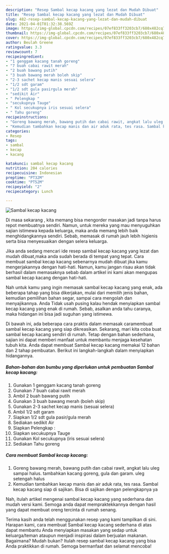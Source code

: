 ```yaml
---
description: "Resep Sambal kecap kacang yang lezat dan Mudah Dibuat"
title: "Resep Sambal kecap kacang yang lezat dan Mudah Dibuat"
slug: 482-resep-sambal-kecap-kacang-yang-lezat-dan-mudah-dibuat
date: 2021-04-01T01:32:38.569Z
image: https://img-global.cpcdn.com/recipes/07ef833ff3203cb7/680x482cq70/sambal-kecap-kacang-foto-resep-utama.jpg
thumbnail: https://img-global.cpcdn.com/recipes/07ef833ff3203cb7/680x482cq70/sambal-kecap-kacang-foto-resep-utama.jpg
cover: https://img-global.cpcdn.com/recipes/07ef833ff3203cb7/680x482cq70/sambal-kecap-kacang-foto-resep-utama.jpg
author: Beulah Greene
ratingvalue: 3.3
reviewcount: 7
recipeingredient:
- "1 genggam kacang tanah goreng"
- "7 buah cabai rawit merah"
- "2 buah bawang putih"
- "3 buah bawang merah boleh skip"
- "2-3 sachet kecap manis sesuai selera"
- "1/2 sdt garam"
- "1/2 sdt gula pasirgula merah"
- "sedikit Air"
- " Pelengkap "
- "secukupnya Tauge"
- " Kol secukupnya iris sesuai selera"
- " Tahu goreng"
recipeinstructions:
- "Goreng bawang merah, bawang putih dan cabai rawit, angkat lalu uleg sampai halus. tambahkan kacang goreng, gula dan garam. uleg setengah halus"
- "Kemudian tambahkan kecap manis dan air aduk rata, tes rasa. Sambal kecap kacang siap di sajikan. Bisa di sajikan dengan pelengkapnya ya"
categories:
- Resep
tags:
- sambal
- kecap
- kacang

katakunci: sambal kecap kacang 
nutrition: 204 calories
recipecuisine: Indonesian
preptime: "PT32M"
cooktime: "PT52M"
recipeyield: "2"
recipecategory: Lunch

---
```



![Sambal kecap kacang](https://img-global.cpcdn.com/recipes/07ef833ff3203cb7/680x482cq70/sambal-kecap-kacang-foto-resep-utama.jpg)

Di masa  sekarang , kita memang bisa mengorder masakan jadi tanpa harus repot membuatnya sendiri. Namun, untuk mereka yang mau menyuguhkan sajian istimewa kepada keluarga, maka anda memang lebih baik menghidangkannya sendiri. Sebab, memasak di rumah jauh lebih higienis serta bisa menyesuaikan dengan selera keluarga.

Jika anda sedang mencari ide resep sambal kecap kacang yang lezat dan mudah dibuat,maka anda sudah berada di tempat yang tepat. Cara membuat sambal kecap kacang  sebenarnya mudah dibuat jika kamu mengerjakannya dengan hati-hati. Namun, kamu jangan risau akan tidak berhasil dalam memasaknya 
sebab dalam artikel ini kami akan mengupas sambal kecap kacang dengan hati-hati.  



Nah untuk kamu yang ingin memasak sambal kecap kacang yang enak, ada beberapa tahap yang bisa dikerjakan, mulai dari memilih jenis bahan, kemudian pemilihan bahan segar, sampai cara mengolah dan menyajikannya. Anda Tidak usah pusing kalau hendak menyiapkan sambal kecap kacang yang enak di rumah. Sebab, asalkan anda  tahu caranya, maka hidangan ini bisa jadi suguhan yang istimewa.

Di bawah ini, ada beberapa cara praktis  dalam memasak caramembuat sambal kecap kacang yang siap dikreasikan. Sekarang, mari kita coba buat sambal kecap kacang sendiri di rumah. Tetap dengan bahan sederhana, sajian ini dapat memberi manfaat untuk membantu menjaga kesehatan tubuh kita. Anda dapat membuat Sambal kecap kacang memakai 12 bahan dan 2 tahap pembuatan. Berikut ini langkah-langkah dalam menyiapkan hidangannya.

<!--inarticleads1-->

##### Bahan-bahan dan bumbu yang diperlukan untuk pembuatan Sambal kecap kacang:

1. Gunakan 1 genggam kacang tanah goreng
1. Gunakan 7 buah cabai rawit merah
1. Ambil 2 buah bawang putih
1. Gunakan 3 buah bawang merah (boleh skip)
1. Gunakan 2-3 sachet kecap manis (sesuai selera)
1. Ambil 1/2 sdt garam
1. Siapkan 1/2 sdt gula pasir/gula merah
1. Sediakan sedikit Air
1. Siapkan  Pelengkap :
1. Siapkan secukupnya Tauge
1. Gunakan  Kol secukupnya (iris sesuai selera)
1. Sediakan  Tahu goreng




<!--inarticleads2-->

##### Cara membuat Sambal kecap kacang:

1. Goreng bawang merah, bawang putih dan cabai rawit, angkat lalu uleg sampai halus. tambahkan kacang goreng, gula dan garam. uleg setengah halus
1. Kemudian tambahkan kecap manis dan air aduk rata, tes rasa. Sambal kecap kacang siap di sajikan. Bisa di sajikan dengan pelengkapnya ya




Nah, itulah artikel mengenai  sambal kecap kacang  yang sederhana dan mudah versi kami. Semoga anda dapat mempraktekkannya dengan hasil yang dapat membuat oreng tercinta di rumah senang. 

Terima kasih anda telah menggunakan resep yang kami tampilkan di sini. Harapan kami, cara membuat  Sambal kecap kacang sederhana di atas dapat membantu Anda menyiapkan masakan yang sedap untuk keluarga/teman ataupun menjadi inspirasi dalam berjualan makanan. Bagaimana? Mudah bukan? Itulah resep sambal kecap kacang yang bisa Anda praktikkan di rumah. Semoga bermanfaat dan selamat mencoba!


